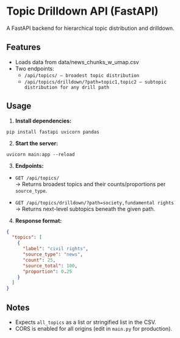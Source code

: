 # Topic Drilldown API (FastAPI)
A FastAPI backend for hierarchical topic distribution and drilldown.

## Features
- Loads data from data/news_chunks_w_umap.csv
- Two endpoints:
    - `/api/topics/ — broadest topic distribution`
    - `/api/topics/drilldown/?path=topic1,topic2 — subtopic distribution for any drill path`

## Usage
1. **Install dependencies:**
```
pip install fastapi uvicorn pandas
```

2. **Start the server:**
```
uvicorn main:app --reload
```

3. **Endpoints:**

- `GET /api/topics/`  
  → Returns broadest topics and their counts/proportions per `source_type`.

- `GET /api/topics/drilldown/?path=society,fundamental rights`  
  → Returns next-level subtopics beneath the given path.

4. **Response format:**

```json
{
  "topics": [
    {
      "label": "civil rights",
      "source_type": "news",
      "count": 25,
      "source_total": 100,
      "proportion": 0.25
    }
  ]
}
```

## Notes
- Expects `all_topics` as a list or stringified list in the CSV.
- CORS is enabled for all origins (edit in `main.py` for production).